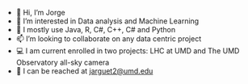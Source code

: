 - 👋 Hi, I’m Jorge
- 👀 I’m interested in Data analysis and Machine Learning 
- 🌱 I mostly use Java, R, C#, C++, C# and Python
- 📫 I’m looking to collaborate on any data centric project 
- 💻 I am current enrolled in two projects: LHC at UMD and The UMD Observatory all-sky camera
- 📝 I can be reached at jarguet2@umd.edu
